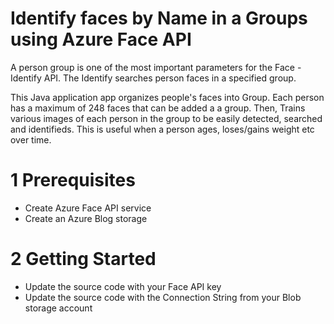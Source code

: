 # Identify faces by Name in a Groups using Azure Face API

A person group is one of the most important parameters for the Face - Identify API. The Identify searches person faces in a specified group. 

This Java application app organizes people's faces into Group.  Each person has a maximum of 248 faces that can be added a a group. Then, Trains various images of each person in the group to be easily detected, searched and identifieds.
This is useful when a person ages, loses/gains weight etc over time.

# 1 Prerequisites	
- Create Azure Face API service 
- Create an Azure Blog storage

# 2 Getting Started
- Update the source code with your Face API key
- Update the source code with the Connection String from your Blob storage account
